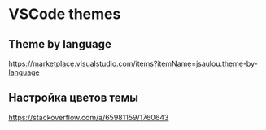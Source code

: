 # VSCode themes

## Theme by language

https://marketplace.visualstudio.com/items?itemName=jsaulou.theme-by-language

## Настройка цветов темы

https://stackoverflow.com/a/65981159/1760643
